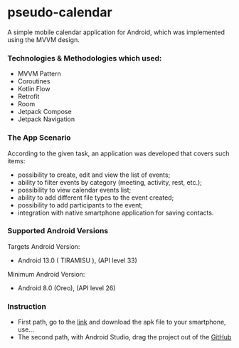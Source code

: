 # pseudo-calendar

A simple mobile calendar application for Android, which was implemented using the MVVM design.


### Technologies & Methodologies which used:

- MVVM Pattern
- Coroutines
- Kotlin Flow  
- Retrofit
- Room
- Jetpack Compose
- Jetpack Navigation

### The App Scenario

According to the given task, an application was developed that covers such items:
- possibility to create, edit and view the list of events;
- ability to filter events by category (meeting, activity, rest, etc.);
- possibility to view calendar events list;
- ability to add different file types to the event created;
- possibility to add participants to the event;
- integration with native smartphone application for saving contacts.

### Supported Android Versions

Targets Android Version:
- Android 13.0 ( TIRAMISU ), (API level 33)

Minimum Android Version:
- Android 8.0 (Oreo), (API level 26)

### Instruction

- First path, go to the [link](https://appdistribution.firebase.dev/i/3d09e8f1191dece8) and download the apk file to your smartphone, use... 
- The second path, with Android Studio, drag the project out of the [GitHub](https://github.com/Sk1droWWW/pseudo-calendar)
